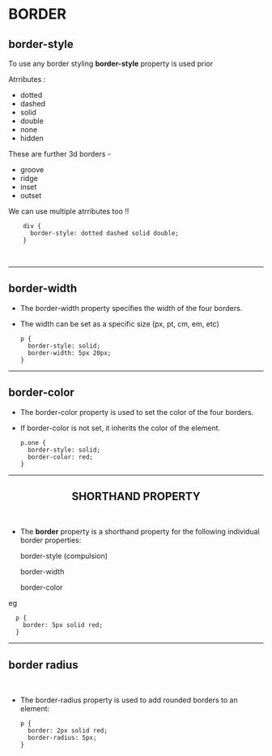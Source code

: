 # BORDER


## border-style

To use any border styling **border-style** property is used prior

Atrributes : 

  - dotted 
  - dashed
  - solid
  - double 
  - none 
  - hidden

These are further 3d borders -

  - groove
  - ridge
  - inset 
  - outset

We can use multiple atrributes too !!

        div {
          border-style: dotted dashed solid double;
        }

<br>

---
## border-width

- The border-width property specifies the width of the four borders.
- The width can be set as a specific size (px, pt, cm, em, etc)

      p {
        border-style: solid;
        border-width: 5px 20px; 
      }

---
## border-color

- The border-color property is used to set the color of the four borders.
- If border-color is not set, it inherits the color of the element.

      p.one {
        border-style: solid;
        border-color: red;
      }

---
## <div align="center">SHORTHAND PROPERTY

<br>

- The **border** property is a shorthand property for the following individual border properties:
    
    border-style (compulsion)
      
    border-width

    border-color

eg

      p {
        border: 5px solid red;
      }

---
## border radius

<br>

- The border-radius property is used to add rounded borders to an element:

      p {
        border: 2px solid red;
        border-radius: 5px;
      }